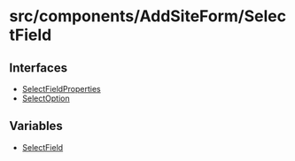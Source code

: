 # src/components/AddSiteForm/SelectField

## Interfaces

- [SelectFieldProperties](interfaces/SelectFieldProperties.md)
- [SelectOption](interfaces/SelectOption.md)

## Variables

- [SelectField](variables/SelectField.md)
